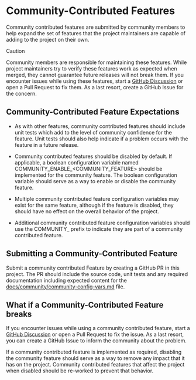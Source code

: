 
# Community-Contributed Features

Community contributed features are submitted by community members to help expand the set of features that the project maintainers are capable of adding to the project on their own. 

> [!CAUTION]
> Community members are responsible for maintaining these features. While project maintainers try to verify these features work as expected when merged, they cannot guarantee future releases will not break them. If you encounter issues while using these features, start a [GitHub Discussion](https://github.com/sassoftware/viya4-iac-azure/discussions) or open a Pull Request to fix them. As a last resort, create a GitHub Issue for the concern.

## Community-Contributed Feature Expectations

- As with other features, community contributed features should include unit tests which add to the level of community confidence for the feature. Unit tests should also help indicate if a problem occurs with the feature in a future release.

- Community contributed features should be disabled by default. If applicable, a boolean configuration variable named COMMUNITY_ENABLE_<COMMUNITY_FEATURE> should be implemented for the community feature. The boolean configuration variable should serve as a way to enable or disable the community feature. 

- Multiple community contributed feature configuration variables may exist for the same feature, although if the feature is disabled, they should have no effect on the overall behavior of the project. 

- Additional community contributed feature configuration variables should use the COMMUNITY_ prefix to indicate they are part of a community contributed feature.

## Submitting a Community-Contributed Feature

Submit a community contributed Feature by creating a GitHub PR in this project. The PR should include the source code, unit tests and any required documentation including expected content for the [docs/community/community-config-vars.md](community-config-vars.md) file.

## What if a Community-Contributed Feature breaks

If you encounter issues while using a community contributed feature, start a [GitHub Discussion](https://github.com/sassoftware/viya4-iac-azure/discussions) or open a Pull Request to fix the issue. As a last resort, you can create a GitHub Issue to inform the community about the problem.

If a community contributed feature is implemented as required, disabling the community feature should serve as a way to remove any impact that it has on the project. Community contributed features that affect the project when disabled should be re-worked to prevent that behavior.
